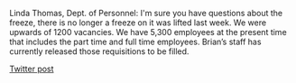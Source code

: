 Linda Thomas, Dept. of Personnel: I'm sure you have questions about the freeze, there is no longer a freeze on it was lifted last week. We were upwards of 1200 vacancies. We have 5,300 employees at the present time that includes the part time and full time employees. Brian’s staff has currently released those requisitions to be filled.

[Twitter post](https://twitter.com/StlPoliticClips/status/1401622869629673474?s=20)
